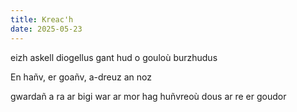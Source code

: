```yaml
---
title: Kreac'h
date: 2025-05-23
---
```

eizh askell diogellus
gant hud o gouloù burzhudus

En hañv, er goañv, a-dreuz an noz


gwardañ a ra ar bigi war ar mor
hag huñvreoù dous ar re er goudor